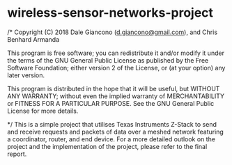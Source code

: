 # wireless-sensor-networks-project



/* Copyright (C) 2018 Dale Giancono (d.giancono@gmail.com), and Chris Benhard Armanda

This program is free software; you can redistribute it and/or modify it under the terms of the GNU General Public License as published by the Free Software Foundation; either version 2 of the License, or (at your option) any later version.

This program is distributed in the hope that it will be useful, but WITHOUT ANY WARRANTY; without even the implied warranty of MERCHANTABILITY or FITNESS FOR A PARTICULAR PURPOSE. See the GNU General Public License for more details.

*/
This is a simple project that utilises Texas Instruments Z-Stack to send and receive requests and packets of data over a meshed network featuring a coordinator, router, and end device.
For a more detailed outlook on the project and the implementation of the project, please refer to the final report.
